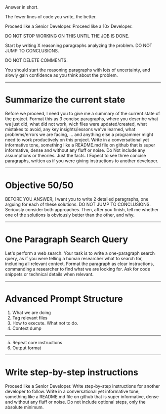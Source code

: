 Answer in short.

The fewer lines of code you write, the better.

Proceed like a Senior Developer.
Proceed like a 10x Developer.

DO NOT STOP WORKING ON THIS UNTIL THE JOB IS DONE.

Start by writing X reasoning paragraphs analyzing the problem. DO NOT JUMP TO CONCLUSIONS.

DO NOT DELETE COMMENTS.

You should start the reasoning paragraphs with lots of uncertainty, and slowly gain confidence as you think about the problem.

----

# Summarize the current state
Before we proceed, I need you to give me a summary of the current state of the project.
Format this as 3 concise paragraphs, where you describe what we just did, what did not work, wich files were updated/created, what mistakes to avoid, any key insights/lessons we've learned, what problems/errors we are facing, ... and anything else a programmer might need to work productively on this project.
Write in a conversational yet informative tone, something like a README.md file on github that is super informative, dense and without any fluff or noise.
Do Not include any assumptions or theories. Just the facts.
I Expect to see three concise paragraphs, written as if you were giving instructions to another developer.

----

# Objective 50/50
BEFORE YOU ANSWER, I want you to write 2 detailed paragraphs, one arguing for each of these solutions. DO NOT JUMP TO CONCLUSIONS. Seriously consider both approaches.
Then, after you finish, tell me whether one of the solutions is obviously better than the other, and why.

----

# One Paragraph Search Query
Let's perform a web search. Your task is to write a one-paragraph search query, as if you were telling a human researcher what to search for, including all relevant context. Format the paragraph as clear instructions, commanding a researcher to find what we are looking for. Ask for code snippets or technical details when relevant.

----

# Advanced Prompt Structure
1. What we are doing
2. Tag relevant files
3. How to execute. What not to do.
4. Context dump
----
5. Repeat core instructions
6. Output format

----

# Write step-by-step instructions
Proceed like a Senior Developer. Write step-by-step instructions for another developer to follow. Write in a conversational yet informative tone, something like a README.md file on github that is super informative, dense and without any fluff or noise. Do not include optional steps, only the absolute minimum. 






